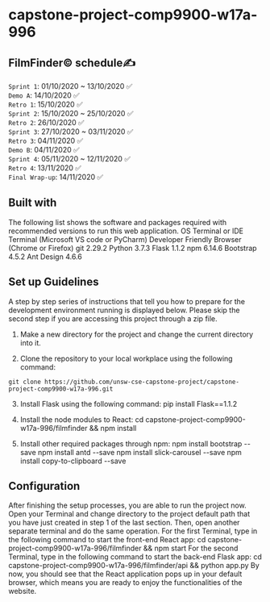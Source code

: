 # capstone-project-comp9900-w17a-996

## FilmFinder© schedule✍

`Sprint 1`:   01/10/2020 ~ 13/10/2020        ✅<br/>
`Demo A`:     14/10/2020                    ✅<br/>
`Retro 1`:    15/10/2020                    ✅<br/>
`Sprint 2`:   15/10/2020 ~ 25/10/2020       ✅<br/>
`Retro 2`:    26/10/2020                    ✅<br/>
`Sprint 3`:   27/10/2020 ~ 03/11/2020       ✅<br/>
`Retro 3`:    04/11/2020                    ✅<br/>
`Demo B`:     04/11/2020                    ✅<br/>
`Sprint 4`:   05/11/2020 ~ 12/11/2020       ✅<br/>
`Retro 4`:    13/11/2020                    ✅<br/>
`Final Wrap-up`: 14/11/2020                 ✅<br/>

## Built with
The following list shows the software and packages required with recommended versions to run this web application.
OS Terminal or IDE Terminal (Microsoft VS code or PyCharm)
Developer Friendly Browser (Chrome or Firefox)
git 2.29.2
Python 3.7.3
Flask 1.1.2
npm 6.14.6
Bootstrap 4.5.2
Ant Design 4.6.6

## Set up Guidelines
A step by step series of instructions that tell you how to prepare for the development environment running is displayed below. Please skip the second step if you are accessing this project through a zip file.

1. Make a new directory for the project and change the current directory into it. 

2. Clone the repository to your local workplace using the following command:
```
git clone https://github.com/unsw-cse-capstone-project/capstone-project-comp9900-w17a-996.git
```

3. Install Flask using the following command:
pip install Flask==1.1.2

4. Install the node modules to React:
cd capstone-project-comp9900-w17a-996/filmfinder && npm install

5. Install other required packages through npm:
npm install bootstrap --save
npm install antd --save
npm install slick-carousel --save
npm install copy-to-clipboard --save


## Configuration
After finishing the setup processes, you are able to run the project now. Open your Terminal and change directory to the project default path that you have just created in step 1 of the last section. Then, open another separate terminal and do the same operation.
For the first Terminal, type in the following command to start the front-end React app:
cd capstone-project-comp9900-w17a-996/filmfinder && npm start 
For the second Terminal, type in the following command to start the back-end Flask app:
cd capstone-project-comp9900-w17a-996/filmfinder/api && python app.py
By now, you should see that the React application pops up in your default browser, which means you are ready to enjoy the functionalities of the website.
